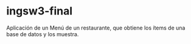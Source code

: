 # ingsw3-final

 Aplicación de un Menú de un restaurante, que obtiene los ítems de una base de datos y los muestra.